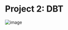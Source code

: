 # Project 2: DBT

![image](https://github.com/user-attachments/assets/2b1b687d-0014-4420-89c5-ec4c7951672c)
